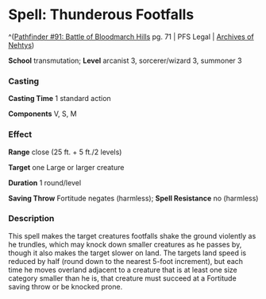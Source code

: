# Spell: Thunderous Footfalls

^([Pathfinder #91: Battle of Bloodmarch Hills][ss-thunderous-footfalls] pg. 71 | PFS Legal | [Archives of Nehtys][sn-thunderous-footfalls])

**School** transmutation; **Level** arcanist 3, sorcerer/wizard 3, summoner 3

### Casting

**Casting Time** 1 standard action  

**Components** V, S, M

### Effect

**Range** close (25 ft. + 5 ft./2 levels)  

**Target** one Large or larger creature  

**Duration** 1 round/level  

**Saving Throw** Fortitude negates (harmless); **Spell Resistance** no (harmless)

### Description

This spell makes the target creatures footfalls shake the ground violently as he trundles, which may knock down smaller creatures as he passes by, though it also makes the target slower on land. The targets land speed is reduced by half (round down to the nearest 5-foot increment), but each time he moves overland adjacent to a creature that is at least one size category smaller than he is, that creature must succeed at a Fortitude saving throw or be knocked prone.

[ss-thunderous-footfalls]: http://paizo.com/products/btpy9aub
[sn-thunderous-footfalls]: http://www.archivesofnethys.com/SpellDisplay.aspx?ItemName=Thunderous%20Footfalls